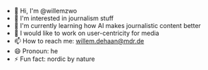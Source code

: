 - 👋 Hi, I'm @willemzwo
- 👀 I'm interested in journalism stuff
- 🌱 I'm currently learning how AI makes journalistic content better
- 💞️ I would like to work on user-centricity for media
- 📫 How to reach me: willem.dehaan@mdr.de
- 😄 Pronoun: he
- ⚡ Fun fact: nordic by nature

<!---
willemzwo/willemzwo is a ✨ special ✨ repository because its `README.md` (this file) appears on your GitHub profile.
You can click the Preview link to take a look at your changes.
--->
